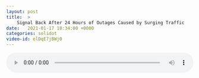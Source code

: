 ```yaml
---
layout: post
title:  >
    Signal Back After 24 Hours of Outages Caused by Surging Traffic
date:   2021-01-17 18:34:00 +0000
categories: solidot
video-id: elDqE7jBWj0
---
```


<audio src="/assets/f09f4c053e29102ab01f5adb516e3bca.mp3" style="width: 100%;" controls></audio>

